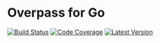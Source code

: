 # Overpass for Go

[![Build Status](http://img.shields.io/travis/over-pass/overpass-go/master.svg?style=flat-square)](https://travis-ci.org/over-pass/overpass-go)
[![Code Coverage](https://img.shields.io/codecov/c/github/over-pass/overpass-go/master.svg?style=flat-square)](https://codecov.io/github/over-pass/overpass-go)
[![Latest Version](https://img.shields.io/github/tag/over-pass/overpass-go.svg?style=flat-square&label=semver)](https://semver.org)
